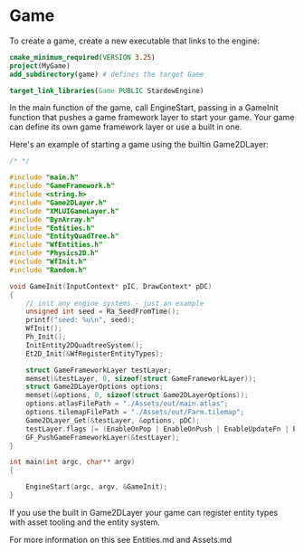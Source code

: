 # Game

To create a game, create a new executable that links to the engine:

```cmake
cmake_minimum_required(VERSION 3.25)
project(MyGame)
add_subdirectory(game) # defines the target Game

target_link_libraries(Game PUBLIC StardewEngine)
```

In the main function of the game, call EngineStart, passing in a GameInit function that pushes a game framework layer to start your game.
Your game can define its own game framework layer or use a built in one.

Here's an example of starting a game using the builtin Game2DLayer:

```c
/* */

#include "main.h"
#include "GameFramework.h"
#include <string.h>
#include "Game2DLayer.h"
#include "XMLUIGameLayer.h"
#include "DynArray.h"
#include "Entities.h"
#include "EntityQuadTree.h"
#include "WfEntities.h"
#include "Physics2D.h"
#include "WfInit.h"
#include "Random.h"

void GameInit(InputContext* pIC, DrawContext* pDC)
{
    // init any engine systems - just an example
    unsigned int seed = Ra_SeedFromTime();
    printf("seed: %u\n", seed);
    WfInit();
    Ph_Init();
    InitEntity2DQuadtreeSystem();
    Et2D_Init(&WfRegisterEntityTypes);

    struct GameFrameworkLayer testLayer;
    memset(&testLayer, 0, sizeof(struct GameFrameworkLayer));
    struct Game2DLayerOptions options;
    memset(&options, 0, sizeof(struct Game2DLayerOptions));
    options.atlasFilePath = "./Assets/out/main.atlas";
    options.tilemapFilePath = "./Assets/out/Farm.tilemap";
    Game2DLayer_Get(&testLayer, &options, pDC);
    testLayer.flags |= (EnableOnPop | EnableOnPush | EnableUpdateFn | EnableDrawFn | EnableInputFn);
    GF_PushGameFrameworkLayer(&testLayer);
}

int main(int argc, char** argv)
{

    EngineStart(argc, argv, &GameInit);
}
```

If you use the built in Game2DLayer your game can register entity types with asset tooling and the entity system.

For more information on this see Entities.md and Assets.md